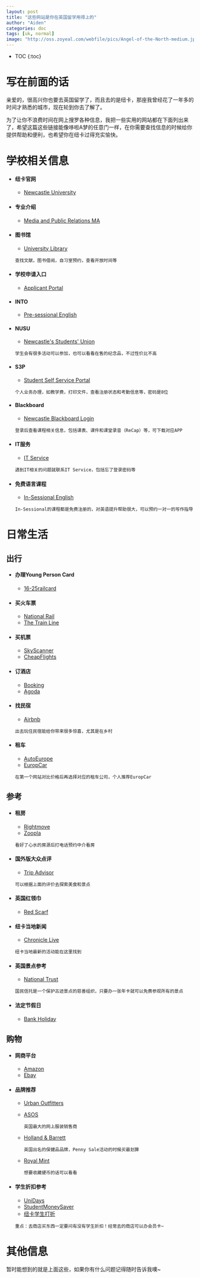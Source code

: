 ```yaml
---
layout: post
title: "这些网站是你在英国留学用得上的"
author: "Aiden"
categories: doc
tags: [uk, normal]
image: "http://oss.zoyeal.com/webfile/pics/Angel-of-the-North-medium.jpg"
---
```

* TOC
{:toc}


# 写在前面的话
亲爱的，很高兴你也要去英国留学了，而且去的是纽卡，那座我曾经花了一年多的时间才熟悉的城市，现在轮到你去了解了。

为了让你不浪费时间在网上搜罗各种信息，我把一些实用的网站都在下面列出来了，希望这篇这些链接能像哆啦A梦的任意门一样，在你需要查找信息的时候给你提供帮助和便利，也希望你在纽卡过得充实愉快。

# 学校相关信息
- #### 纽卡官网
    - [Newcastle University](https://www.ncl.ac.uk/)

- #### 专业介绍
    - [Media and Public Relations MA](https://www.ncl.ac.uk/postgraduate/courses/degrees/media-public-relations-ma/#profile)

- #### 图书馆
    - [University Library](https://www.ncl.ac.uk/library/)

    `查找文献，图书借阅，自习室预约，查看开放时间等`

- #### 学校申请入口
    - [Applicant Portal](https://aspire.ncl.ac.uk)

- #### INTO
    - [Pre-sessional English](http://www.intostudy.com/en-gb/universities/newcastle-university/courses/pre-sessional-english)


- #### NUSU
    - [Newcastle's Students' Union](link)

    `学生会有很多活动可以参加，也可以看看在售的纪念品，不过性价比不高`

- #### S3P
    - [Student Self Service Portal](https://s3p.ncl.ac.uk/login/index.aspx)

    `个人业务办理，如教学费，打印文件，查看注册状态和考勤信息等，密码是8位`

- #### Blackboard
    - [Newcastle Blackboard Login](https://blackboard.ncl.ac.uk/webapps/portal/execute/tabs/tabAction?tab_tab_group_id=_11_1)

    `登录后查看课程相关信息，包括课表、课件和课堂录音（ReCap）等，可下载对应APP`


- #### IT服务
    -  [IT Service](https://www.ncl.ac.uk/itservice)

    `遇到IT相关的问题就联系IT Service，包括忘了登录密码等`

- #### 免费语言课程
    -    [In-Sessional English](https://www.ncl.ac.uk/students/insessional/)

    `In-Sessional的课程都是免费注册的，对英语提升帮助很大，可以预约一对一的写作指导`


# 日常生活

## 出行

- #### 办理Young Person Card
    - [16-25railcard](https://www.16-25railcard.co.uk/)

- #### 买火车票
    -    [National Rail](http://www.nationalrail.co.uk/)
    -    [The Train Line](https://www.thetrainline.com/)

- #### 买机票
    - [SkyScanner](https://www.skyscanner.net/) 
    - [CheapFlights](https://www.cheapflights.co.uk/)

- #### 订酒店
    - [Booking](https://www.booking.com/index.en-gb.html)
    - [Agoda](https://www.agoda.com/)

- #### 找民宿
    - [Airbnb](https://www.airbnb.co.uk/)

    `出去玩住民宿能给你带来很多惊喜，尤其是在乡村`

- #### 租车
    - [AutoEurope](https://www.autoeurope.co.uk/) 
    - [EuropCar](https://www.europcar.co.uk/) 

    `在第一个网站对比价格后再选择对应的租车公司，个人推荐EuropCar`


## 参考
- #### 租房
    - [Rightmove](http://www.rightmove.co.uk/property-to-rent.html)
    - [Zoopla](https://www.zoopla.co.uk/to-rent/)

    `看好了心水的房源后打电话预约中介看房`

- #### 国外版大众点评
    - [Trip Advisor](https://www.tripadvisor.co.uk/)

    `可以根据上面的评价去探索美食和景点`

- #### 英国红领巾
    - [Red Scarf](https://www.honglingjin.co.uk/)

- #### 纽卡当地新闻
    - [Chronicle Live](https://www.chroniclelive.co.uk/all-about/things-to-do-newcastle)
    
    `纽卡当地最新的活动能在这里找到`

- #### 英国景点参考
    - [National Trust](https://www.nationaltrust.org.uk/)

    `国民信托是一个保护古迹景点的慈善组织，只要办一张年卡就可以免费参观所有的景点`

- #### 法定节假日
    - [Bank Holiday](https://www.gov.uk/bank-holidays)

## 购物
- #### 网商平台
    - [Amazon](https://www.amazon.co.uk/)
    - [Ebay](https://www.ebay.co.uk/)

- #### 品牌推荐
    - [Urban Outfitters](https://www.urbanoutfitters.com/en-gb/)
    - [ASOS](https://marketplace.asos.com/)
        
        `英国最大的网上服装销售商`

    - [Holland & Barrett](https://www.hollandandbarrett.com/)
        
        `英国出名的保健品品牌，Penny Sale活动的时候买最划算`

    - [Royal Mint](https://www.royalmint.com/)
        
        `想要收藏硬币的话可以看看`

- #### 学生折扣参考
    - [UniDays](https://www.myunidays.com/GB/en-GB)
    - [StudentMoneySaver](https://www.studentmoneysaver.co.uk/top-20/)
    - [纽卡学生打折](https://microsites.ncl.ac.uk/oncoursetoncl/best-student-discounts-newcastle-uni-students/)

    `重点：去商店买东西一定要问有没有学生折扣！经常去的商店可以办会员卡~`



# 其他信息

暂时能想到的就是上面这些，如果你有什么问题记得随时告诉我噢~